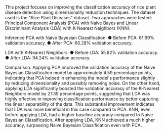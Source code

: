 This project focuses on improving the classification accuracy of rice plant disease detection using dimensionality reduction techniques. The dataset used is the "Rice Plant Diseases" dataset. Two approaches were tested: Principal Component Analysis (PCA) with Naive Bayes and Linear Discriminant Analysis (LDA) with K-Nearest Neighbors (KNN).

Inference
PCA with Naive Bayesian Classification:
●	Before PCA: 61.69% validation accuracy.
●	After PCA: 66.28% validation accuracy.

LDA with K-Nearest Neighbors:
●	Before LDA: 55.82% validation accuracy.
●	After LDA: 94.24% validation accuracy.

Comparison: 
Applying PCA improved the validation accuracy of the Naive Bayesian Classification model by approximately 4.59 percentage points, indicating that PCA helped in enhancing the model's performance slightly by reducing dimensionality and possibly removing noise.
On the other hand, applying LDA significantly boosted the validation accuracy of the K-Nearest Neighbors model by 27.35 percentage points, suggesting that LDA was highly effective in improving classification performance by better capturing the linear separability of the data. This substantial improvement indicates that LDA was more beneficial in this case compared to PCA.
KNN, even before applying LDA, had a higher baseline accuracy compared to Naive Bayesian Classification. After applying LDA, KNN achieved a much higher accuracy, surpassing Naive Bayesian Classification even with PCA.

